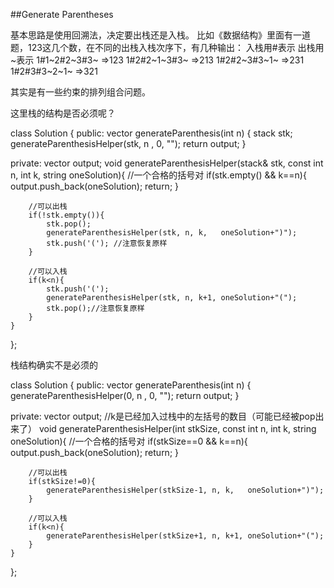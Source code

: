 ##Generate Parentheses   
 
基本思路是使用回溯法，决定要出栈还是入栈。 
比如《数据结构》里面有一道题，123这几个数，在不同的出栈入栈次序下，有几种输出：
入栈用#表示 出栈用~表示
1#1~2#2~3#3~ =>123
1#2#2~1~3#3~ =>213
1#2#2~3#3~1~ =>231
1#2#3#3~2~1~ =>321

其实是有一些约束的排列组合问题。


这里栈的结构是否必须呢？

class Solution {
public:
    vector<string> generateParenthesis(int n) {
        stack<char> stk;
        generateParenthesisHelper(stk, n , 0, "");
        return output;
    }
    
private:
    vector<string> output;
    void generateParenthesisHelper(stack<char>& stk, const int n, int k, string oneSolution){
        //一个合格的括号对
        if(stk.empty() && k==n){
            output.push_back(oneSolution);
            return;
        }
        
        //可以出栈
        if(!stk.empty()){
            stk.pop();
            generateParenthesisHelper(stk, n, k,   oneSolution+")");
            stk.push('('); //注意恢复原样
        }
        
        //可以入栈
        if(k<n){
            stk.push('(');
            generateParenthesisHelper(stk, n, k+1, oneSolution+"(");
            stk.pop();//注意恢复原样
        }
    }
};

栈结构确实不是必须的

class Solution {
public:
    vector<string> generateParenthesis(int n) {
        generateParenthesisHelper(0, n , 0, "");
        return output;
    }
    
private:
    vector<string> output;
    //k是已经加入过栈中的左括号的数目（可能已经被pop出来了）
    void generateParenthesisHelper(int stkSize, const int n, int k, string oneSolution){ 
        //一个合格的括号对
        if(stkSize==0 && k==n){
            output.push_back(oneSolution);
            return;
        }
        
        //可以出栈
        if(stkSize!=0){
            generateParenthesisHelper(stkSize-1, n, k,   oneSolution+")");
        }
        
        //可以入栈
        if(k<n){
            generateParenthesisHelper(stkSize+1, n, k+1, oneSolution+"(");
        }
    }
};

